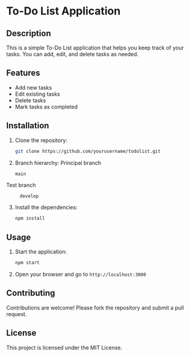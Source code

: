# To-Do List Application

## Description
This is a simple To-Do List application that helps you keep track of your tasks. You can add, edit, and delete tasks as needed.

## Features
- Add new tasks
- Edit existing tasks
- Delete tasks
- Mark tasks as completed

## Installation
1. Clone the repository:
     ```sh
     git clone https://github.com/yourusername/todolist.git
     ```
2. Branch hierarchy:
Principal branch
     ```sh
     main
     ```
Test branch
```
     develop
````
3. Install the dependencies:
     ```sh
     npm install
     ```

## Usage
1. Start the application:
     ```sh
     npm start
     ```
2. Open your browser and go to `http://localhost:3000`

## Contributing
Contributions are welcome! Please fork the repository and submit a pull request.

## License
This project is licensed under the MIT License.